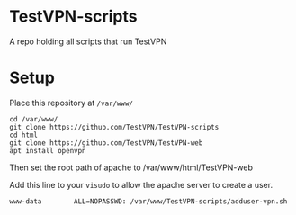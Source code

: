 # TestVPN-scripts
A repo holding all scripts that run TestVPN

# Setup

Place this repository at ``/var/www/``

```
cd /var/www/
git clone https://github.com/TestVPN/TestVPN-scripts
cd html
git clone https://github.com/TestVPN/TestVPN-web
apt install openvpn
```

Then set the root path of apache to /var/www/html/TestVPN-web


Add this line to your ``visudo`` to allow the apache server to create a user.
```
www-data        ALL=NOPASSWD: /var/www/TestVPN-scripts/adduser-vpn.sh
```
